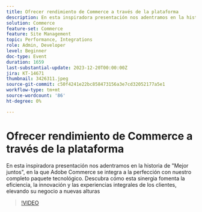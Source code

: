 ```yaml
---
title: Ofrecer rendimiento de Commerce a través de la plataforma
description: En esta inspiradora presentación nos adentramos en la historia de "Mejor juntos", en la que Adobe Commerce se integra a la perfección con nuestro completo paquete tecnológico. Descubra cómo esta sinergia fomenta la eficiencia, la innovación y las experiencias integrales de los clientes, elevando su negocio a nuevas alturas
solution: Commerce
feature-set: Commerce
feature: Site Management
topic: Performance, Integrations
role: Admin, Developer
level: Beginner
doc-type: Event
duration: 1659
last-substantial-update: 2023-12-20T00:00:00Z
jira: KT-14671
thumbnail: 3426311.jpeg
source-git-commit: c50f4241e22bc858473156a3e7cd32052177a5e1
workflow-type: tm+mt
source-wordcount: '86'
ht-degree: 0%

---
```



# Ofrecer rendimiento de Commerce a través de la plataforma

En esta inspiradora presentación nos adentramos en la historia de &quot;Mejor juntos&quot;, en la que Adobe Commerce se integra a la perfección con nuestro completo paquete tecnológico. Descubra cómo esta sinergia fomenta la eficiencia, la innovación y las experiencias integrales de los clientes, elevando su negocio a nuevas alturas

>[!VIDEO](https://video.tv.adobe.com/v/3426311/?learn=on)
